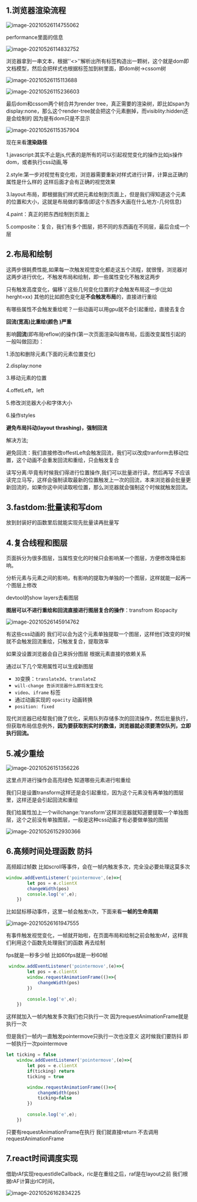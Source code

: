 ## 1.浏览器渲染流程

![image-20210526114755062](https://i.loli.net/2021/05/26/wZ3YjNeoyka5qOM.png)

performance里面的信息

![image-20210526114832752](https://i.loli.net/2021/05/26/ezrOTPqvHoNutnV.png)



浏览器拿到一串文本，根据''<>''解析出所有标签构造出一颗树，这个就是dom即文档模型，然后会把样式也根据标签加到树里面，即dom树->cssom树

![image-20210526115113688](https://i.loli.net/2021/05/26/pFInVePk3r9zTYf.png)

![image-20210526115236603](https://i.loli.net/2021/05/26/9ST3Y8H6hLopwWO.png)

最后dom和cssom两个树合并为render tree，真正需要的渲染树，即比如span为display:none，那么这个render-tree就会把这个元素删掉，而visiblity:hidden还是会绘制的 因为是有dom只是不显示

![image-20210526115357904](https://i.loli.net/2021/05/26/E5ewAHbCSMgWixp.png)

现在来看**渲染路径**

1.javascript:其实不止是js,代表的是所有的可以引起视觉变化的操作比如js操作dom，或者执行css动画,等 

2.style:第一步对视觉有变化啦，浏览器需要重新对样式进行计算，计算出正确的属性是什么样的 这样后面才会有正确的视觉效果

3.layout:布局，即根据我们样式把元素绘制到页面上，但是我们得知道这个元素的位置和大小，这就是布局做的事情(即这个东西多大画在什么地方-几何信息)

4.paint：真正的把东西绘制到页面上

5.composite：复合，我们有多个图层，把不同的东西画在不同层，最后合成一个层

## 2.布局和绘制

这两步很耗费性能,如果每一次触发视觉变化都走这五个流程，就很慢，浏览器对这两步进行优化，不触发布局和绘制，即一些属性变化不触发这两步

只有触发高度变化，偏移丫这些几何变化位置的才会触发布局这一步(比如herght=xx) 其他的比如颜色变化是**不会触发布局**的，直接进行重绘

有哪些属性不会触发重绘呢？一些动画可以用gpu就不会引起重绘，直接去复合

**回流(宽高)比重绘(颜色                                     )严重**

影响**回流**(即布局reflow)的操作(第一次页面渲染叫做布局，后面改变属性引起的一般叫做回流)：

1.添加和删除元素(下面的元素位置变化)

2.display:none

3.移动元素的位置

4.offetLeft，left

5.修改浏览器大小和字体大小

6.操作styles

**避免布局抖动(layout thrashing)，强制回流**

解决方法;

避免回流：我们直接修改offestLeft会触发回流，我们可以改成tranform去移动位置，这个动画不会重发回流和重绘，只会触发复合

读写分离:毕竟有时候我们得进行位置操作,我们可以批量进行读，然后再写 不应该读完立马写，这样会强制读取最新的位置触发上一次的回流，本来浏览器会批量更新回流的，如果你这中间读取啦位置，那么浏览器就会强制这个时候就触发回流。

## 3.fastdom:批量读和写dom

放到封装好的函数里后就能实现先批量读再批量写

## 4.复合线程和图层

页面拆分为很多图层，当属性变化的时候只会影响某一个图层，方便修改降低影响。

分析元素与元素之间的影响，有影响的提取为单独的一个图层，这样就能一起再一个图层上修改

devtool的show layers去看图层

**图层可以不进行重绘和回流直接进行图层复合的操作**：transfrom 和opacity

![image-20210526145914762](https://i.loli.net/2021/05/26/qFvVjpBhzTEc6yi.png)

有这些css动画的 我们可以会为这个元素单独提取一个图层，这样他们改变的时候就不会触发回流重绘，只触发复合，提取效率

如果没设置浏览器会自己来拆分图层 根据元素直接的依赖关系

通过以下几个常用属性可以生成新图层

- `3D`变换：`translate3d`、`translateZ`
- `will-change 告诉浏览器什么即将发生变化`
- `video`、`iframe` 标签
- 通过动画实现的 `opacity` 动画转换
- `position: fixed`

现代浏览器已经帮我们做了优化，采用队列存储多次的回流操作，然后批量执行，但获取布局信息例外，**因为要获取到实时的数值，浏览器就必须要清空队列，立即执行回流。**

## 5.减少重绘

![image-20210526151356226](https://i.loli.net/2021/05/26/Nya9YsoKELlrJO6.png)

这里点开进行操作会高亮绿色  知道哪些元素进行啦重绘

我们只是设置transform这样还是会引起重绘，因为这个元素没有再单独的图层里，这样还是会引起回流和重绘

我们给属性加上一个willchange:'transform'这样浏览器就知道要提取一个单独图层，这个之前没有单独图层，一般是这种css动画才有必要做单独的图层

![image-20210526152930366](https://i.loli.net/2021/05/26/G5W1mEX72nUoHbr.png)

## 6.高频时间处理函数 防抖

高频超过帧数 比如scroll等事件，会在一帧内触发多次，完全没必要处理这莫多次

```js
window.addEventListener('pointermove',(e)=>{
        let pos = e.clientX
        changeWidth(pos)
        console.log('e',e);
    })
```

比如鼠标移动事件，这里一帧会触发n次，下面来看**一帧的生命周期**

![image-20210526161947555](https://i.loli.net/2021/05/26/lx49AXBrZaSdHDW.png)

有事件触发视觉变化，一帧就开始啦，在页面布局和绘制之前会触发rAf，这样我们利用这个函数先处理我们的函数 再去绘制

fps就是一秒多少帧 比如60fps就是一秒60帧

```js
 window.addEventListener('pointermove',(e)=>{
        let pos = e.clientX
        window.requestAnimationFrame(()=>{
            changeWidth(pos)
        })
       
        console.log('e',e);
    })
```

这样就加入一帧内触发多次我们也只执行一次 因为requestAnimationFrame就是执行一次

但是我们一帧内一直触发pointermove只执行一次也没意义 这时候我们要防抖 即一帧执行一次pointermove

```js
let ticking = false
    window.addEventListener('pointermove',(e)=>{
        let pos = e.clientX
        if(ticking) return
        ticking = true

        window.requestAnimationFrame(()=>{
            changeWidth(pos)
            ticking=false
        })
       
        console.log('e',e);
    })
```

只要有requestAnimationFrame在执行 我们就直接return 不去调用requestAnimationFrame

## 7.react时间调度实现

借助rAf实现requestIdleCallback，ric是在重绘之后，raf是在layout之前  我们根据rAF计算出rIC时间，

![image-20210526162834225](https://i.loli.net/2021/05/26/79wp6ELdYOaTBxb.png)
